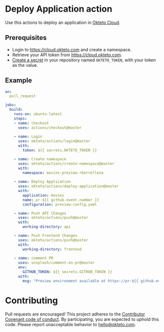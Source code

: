 # Deploy Application action

Use this actions to deploy an application in [Okteto Cloud](https://cloud.okteto.com).


## Prerequisites

- Login to https://cloud.okteto.com and create a namespace.
- Retrieve your API token from https://cloud.okteto.com.
- [Create a secret](https://help.github.com/en/github/automating-your-workflow-with-github-actions/virtual-environments-for-github-actions#creating-and-using-secrets-encrypted-variables) in your repository named `OKTETO_TOKEN`, with your token as the value.

## Example

```yaml
on: 
  pull_request

jobs:
  build:
    runs-on: ubuntu-latest
    steps:
    - name: checkout
      uses: actions/checkout@master
    
    - name: Login
      uses: okteto/actions/login@master
      with:
        token: ${{ secrets.OKTETO_TOKEN }}

    - name: Create namespace
      uses: okteto/actions/create-namespace@master
      with:
        namespace: movies-preview-rberrelleza
    
    - name: Deploy Application
      uses: okteto/actions/deploy-application@master
      with:
        application: movies
        name: pr-${{ github.event.number }}
        configuration: preview-config.yaml

    - name: Push API Changes
      uses: okteto/actions/push@master
      with:
        working-directory: api

    - name: Push Frontend Changes
      uses: okteto/actions/push@master
      with:
        working-directory: frontend
    
    - name: comment PR
      uses: unsplash/comment-on-pr@master
      env:
        GITHUB_TOKEN: ${{ secrets.GITHUB_TOKEN }}
      with:
        msg: "Preview environment available at https://pr-${{ github.event.number }}-movies-preview-rberrelleza.cloud.okteto.net"
```

# Contributing

Pull requests are encouraged! This project adheres to the [Contributor Covenant code of conduct](code-of-conduct.md). By participating, you are expected to uphold this code. Please report unacceptable behavior to hello@okteto.com.
